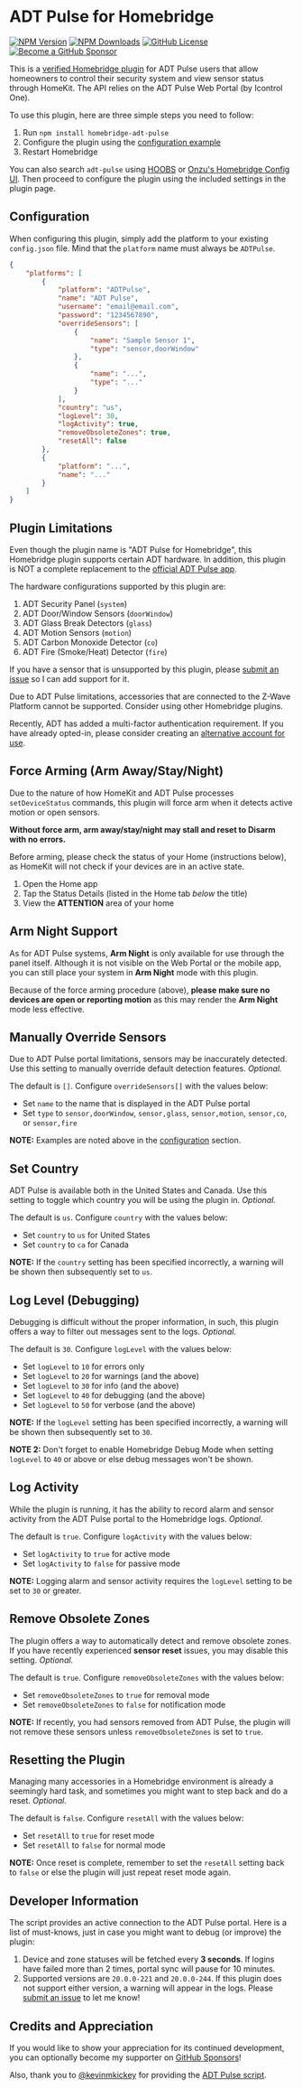 ADT Pulse for Homebridge
=========================

[![NPM Version](https://img.shields.io/npm/v/homebridge-adt-pulse.svg?style=flat-square&color=blue)](https://www.npmjs.com/package/homebridge-adt-pulse)
[![NPM Downloads](https://img.shields.io/npm/dt/homebridge-adt-pulse.svg?style=flat-square&color=success)](https://www.npmjs.com/package/homebridge-adt-pulse)
[![GitHub License](https://img.shields.io/github/license/mrjackyliang/homebridge-adt-pulse?style=flat-square&color=yellow)](https://github.com/mrjackyliang/homebridge-adt-pulse/blob/master/LICENSE)
[![Become a GitHub Sponsor](https://img.shields.io/badge/sponsor-github-black?style=flat-square&color=orange)](https://github.com/sponsors/mrjackyliang)

This is a [verified Homebridge plugin](https://github.com/homebridge/homebridge/wiki/verified-Plugins#verified-plugins) for ADT Pulse users that allow homeowners to control their security system and view sensor status through HomeKit. The API relies on the ADT Pulse Web Portal (by Icontrol One).

To use this plugin, here are three simple steps you need to follow:
1. Run `npm install homebridge-adt-pulse`
2. Configure the plugin using the [configuration example](#configuration)
3. Restart Homebridge

You can also search `adt-pulse` using [HOOBS](https://github.com/mkellsy/homebridge-config-ui) or [Onzu's Homebridge Config UI](https://github.com/oznu/homebridge-config-ui-x). Then proceed to configure the plugin using the included settings in the plugin page.

## Configuration
When configuring this plugin, simply add the platform to your existing `config.json` file. Mind that the `platform` name must always be `ADTPulse`.
```json
{
    "platforms": [
        {
            "platform": "ADTPulse",
            "name": "ADT Pulse",
            "username": "email@email.com",
            "password": "1234567890",
            "overrideSensors": [
                {
                    "name": "Sample Sensor 1",
                    "type": "sensor,doorWindow"
                },
                {
                    "name": "...",
                    "type": "..."
                }
            ],
            "country": "us",
            "logLevel": 30,
            "logActivity": true,
            "removeObsoleteZones": true,
            "resetAll": false
        },
        {
            "platform": "...",
            "name": "..."
        }
    ]
}
```

## Plugin Limitations
Even though the plugin name is "ADT Pulse for Homebridge", this Homebridge plugin supports certain ADT hardware. In addition, this plugin is NOT a complete replacement to the [official ADT Pulse app](https://www.adt.com/help/faq/adt-pulse/adt-pulse-mobile-app).

The hardware configurations supported by this plugin are:
1. ADT Security Panel (`system`)
2. ADT Door/Window Sensors (`doorWindow`)
3. ADT Glass Break Detectors (`glass`)
4. ADT Motion Sensors (`motion`)
5. ADT Carbon Monoxide Detector (`co`)
6. ADT Fire (Smoke/Heat) Detector (`fire`)

If you have a sensor that is unsupported by this plugin, please [submit an issue](https://github.com/mrjackyliang/homebridge-adt-pulse/issues/new/choose) so I can add support for it.

Due to ADT Pulse limitations, accessories that are connected to the Z-Wave Platform cannot be supported. Consider using other Homebridge plugins.

Recently, ADT has added a multi-factor authentication requirement. If you have already opted-in, please consider creating an [alternative account for use](https://portal.adtpulse.com/myhome/system/admin.jsp).

## Force Arming (Arm Away/Stay/Night)
Due to the nature of how HomeKit and ADT Pulse processes `setDeviceStatus` commands, this plugin will force arm when it detects active motion or open sensors.

__Without force arm, arm away/stay/night may stall and reset to Disarm with no errors.__

Before arming, please check the status of your Home (instructions below), as HomeKit will not check if your devices are in an active state.

1. Open the Home app
2. Tap the Status Details (listed in the Home tab _below_ the title)
3. View the __ATTENTION__ area of your home

## Arm Night Support
As for ADT Pulse systems, __Arm Night__ is only available for use through the panel itself. Although it is not visible on the Web Portal or the mobile app, you can still place your system in __Arm Night__ mode with this plugin.

Because of the force arming procedure (above), __please make sure no devices are open or reporting motion__ as this may render the __Arm Night__ mode less effective.

## Manually Override Sensors
Due to ADT Pulse portal limitations, sensors may be inaccurately detected. Use this setting to manually override default detection features. _Optional._

The default is `[]`. Configure `overrideSensors[]` with the values below:
* Set `name` to the name that is displayed in the ADT Pulse portal
* Set `type` to `sensor,doorWindow`, `sensor,glass`, `sensor,motion`, `sensor,co`, or `sensor,fire`

__NOTE:__ Examples are noted above in the [configuration](#configuration) section.

## Set Country
ADT Pulse is available both in the United States and Canada. Use this setting to toggle which country you will be using the plugin in. _Optional._

The default is `us`. Configure `country` with the values below:
* Set `country` to `us` for United States
* Set `country` to `ca` for Canada

__NOTE:__ If the `country` setting has been specified incorrectly, a warning will be shown then subsequently set to `us`.

## Log Level (Debugging)
Debugging is difficult without the proper information, in such, this plugin offers a way to filter out messages sent to the logs. _Optional._

The default is `30`. Configure `logLevel` with the values below:
* Set `logLevel` to `10` for errors only
* Set `logLevel` to `20` for warnings (and the above)
* Set `logLevel` to `30` for info (and the above)
* Set `logLevel` to `40` for debugging (and the above)
* Set `logLevel` to `50` for verbose (and the above)

__NOTE:__ If the `logLevel` setting has been specified incorrectly, a warning will be shown then subsequently set to `30`.

__NOTE 2:__ Don't forget to enable Homebridge Debug Mode when setting `logLevel` to `40` or above or else debug messages won't be shown.

## Log Activity
While the plugin is running, it has the ability to record alarm and sensor activity from the ADT Pulse portal to the Homebridge logs. _Optional._

The default is `true`. Configure `logActivity` with the values below:
* Set `logActivity` to `true` for active mode
* Set `logActivity` to `false` for passive mode

__NOTE:__ Logging alarm and sensor activity requires the `logLevel` setting to be set to `30` or greater.

## Remove Obsolete Zones
The plugin offers a way to automatically detect and remove obsolete zones. If you have recently experienced __sensor reset__ issues, you may disable this setting. _Optional._

The default is `true`. Configure `removeObsoleteZones` with the values below:
* Set `removeObsoleteZones` to `true` for removal mode
* Set `removeObsoleteZones` to `false` for notification mode

__NOTE:__ If recently, you had sensors removed from ADT Pulse, the plugin will not remove these sensors unless `removeObsoleteZones` is set to `true`.

## Resetting the Plugin
Managing many accessories in a Homebridge environment is already a seemingly hard task, and sometimes you might want to step back and do a reset. _Optional._

The default is `false`. Configure `resetAll` with the values below:
* Set `resetAll` to `true` for reset mode
* Set `resetAll` to `false` for normal mode

__NOTE:__ Once reset is complete, remember to set the `resetAll` setting back to `false` or else the plugin will just repeat reset mode again.

## Developer Information
The script provides an active connection to the ADT Pulse portal. Here is a list of must-knows, just in case you might want to debug (or improve) the plugin:

1. Device and zone statuses will be fetched every __3 seconds__. If logins have failed more than 2 times, portal sync will pause for 10 minutes.
2. Supported versions are `20.0.0-221` and `20.0.0-244`. If this plugin does not support either version, a warning will appear in the logs. Please [submit an issue](https://github.com/mrjackyliang/homebridge-adt-pulse/issues/new/choose) to let me know!

## Credits and Appreciation
If you would like to show your appreciation for its continued development, you can optionally become my supporter on [GitHub Sponsors](https://github.com/sponsors/mrjackyliang)!

Also, thank you to [@kevinmkickey](https://github.com/kevinmhickey) for providing the [ADT Pulse script](https://github.com/kevinmhickey/adt-pulse).
